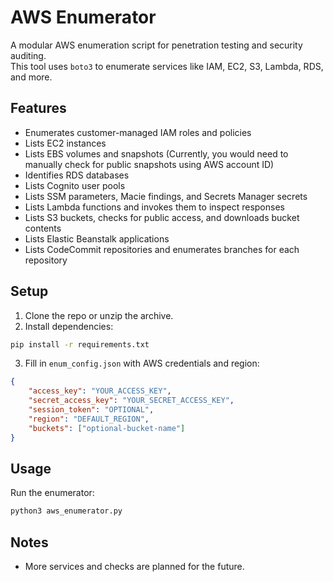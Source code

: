 # AWS Enumerator

A modular AWS enumeration script for penetration testing and security auditing.  
This tool uses `boto3` to enumerate services like IAM, EC2, S3, Lambda, RDS, and more.

## Features

- Enumerates customer-managed IAM roles and policies
- Lists EC2 instances
- Lists EBS volumes and snapshots (Currently, you would need to manually check for public snapshots using AWS account ID)
- Identifies RDS databases
- Lists Cognito user pools
- Lists SSM parameters, Macie findings, and Secrets Manager secrets
- Lists Lambda functions and invokes them to inspect responses
- Lists S3 buckets, checks for public access, and downloads bucket contents
- Lists Elastic Beanstalk applications
- Lists CodeCommit repositories and enumerates branches for each repository

## Setup

1. Clone the repo or unzip the archive.
2. Install dependencies:

```bash
pip install -r requirements.txt
```

3. Fill in `enum_config.json` with AWS credentials and region:

```json
{
    "access_key": "YOUR_ACCESS_KEY",
    "secret_access_key": "YOUR_SECRET_ACCESS_KEY",
    "session_token": "OPTIONAL",
    "region": "DEFAULT_REGION",
    "buckets": ["optional-bucket-name"]
}
```

## Usage

Run the enumerator:

```bash
python3 aws_enumerator.py
```

## Notes

- More services and checks are planned for the future.
